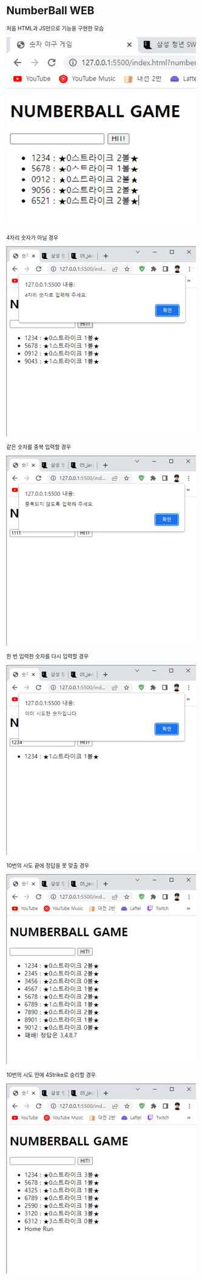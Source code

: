 # NumberBall WEB

<p>처음 HTML과 JS만으로 기능을 구현한 모습</p>

<img src='assets\firstSkeleton.png' width='500px' height='500px'>

<p>4자리 숫자가 아닐 경우</p>

<img src='assets\moreThanFour.png' width='500px' height='500px'>

<p>같은 숫자를 중복 입력할 경우</p>

<img src='assets\doNotOverlap.png' width='500px' height='500px'>

<p>한 번 입력한 숫자를 다시 입력할 경우</p>

<img src='assets\doNotTryTwice.png' width='500px' height='500px'>

<p>10번의 시도 끝에 정답을 못 맞출 경우</p>

<img src='assets\defeatGame.png' width='500px' height='500px'>

<p>10번의 시도 안에 4Strike로 승리할 경우</p>

<img src='assets\homeRun.png' width='500px' height='500px'>
